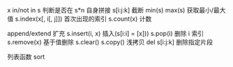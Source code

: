 x in/not in s 判断是否在
s\*n 自身拼接
s[i:j:k] 截断
min(s) max(s) 获取最小/最大值
s.index(x[, i[, j]]) 首次出现的索引
s.count(x) 计数

append/extend 扩充
s.insert(i, x) 插入(s[i:i] = [x]))
s.pop(i) 删除 i 索引
s.remove(x) 基于值删除
s.clear()
s.copy() 浅拷贝
del s[i:j:k] 删除指定片段

列表函数
sort
